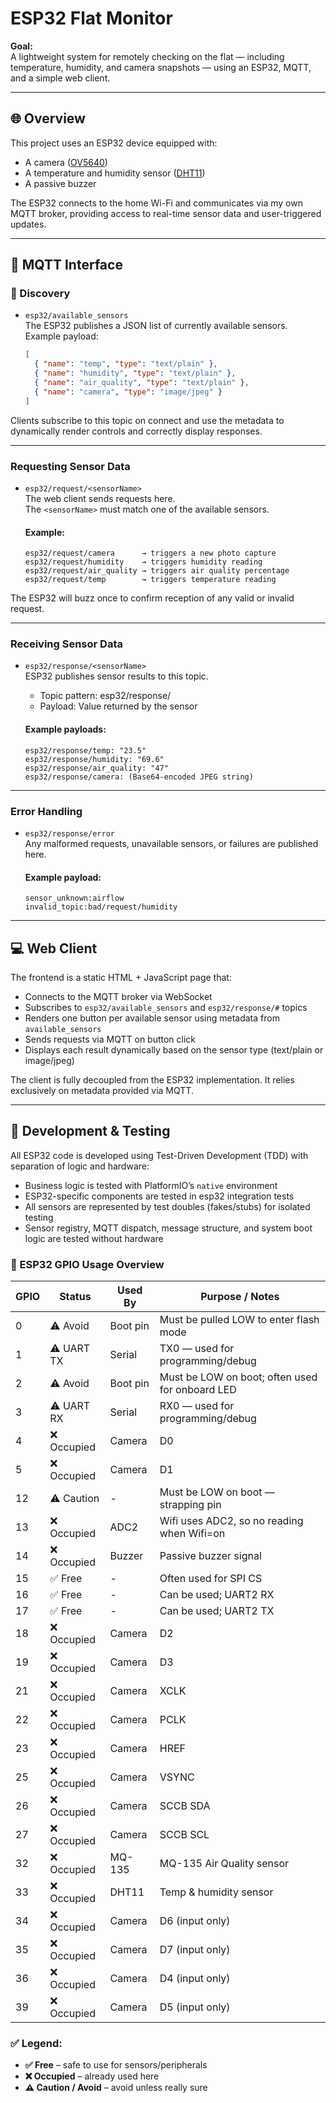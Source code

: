 # ESP32 Flat Monitor

**Goal:**  
A lightweight system for remotely checking on the flat — including temperature, humidity, and camera snapshots — using an ESP32, MQTT, and a simple web client.

---

## 🌐 Overview

This project uses an ESP32 device equipped with:
- A camera ([OV5640](https://cdn.sparkfun.com/datasheets/Sensors/LightImaging/OV5640_datasheet.pdf))
- A temperature and humidity sensor ([DHT11](https://www.mouser.com/datasheet/2/758/DHT11-Technical-Data-Sheet-Translated-Version-1143054.pdf))
- A passive buzzer

The ESP32 connects to the home Wi-Fi and communicates via my own MQTT broker, providing access to real-time sensor data and user-triggered updates.

---

## 🧩 MQTT Interface

### 📰 Discovery

- `esp32/available_sensors`  
  The ESP32 publishes a JSON list of currently available sensors.  
  Example payload:
  ```json
  [
    { "name": "temp", "type": "text/plain" },
    { "name": "humidity", "type": "text/plain" },
    { "name": "air_quality", "type": "text/plain" },
    { "name": "camera", "type": "image/jpeg" }
  ]
  ```

Clients subscribe to this topic on connect and use the metadata to dynamically render controls and correctly display responses.

---


### Requesting Sensor Data

- `esp32/request/<sensorName>`  
  The web client sends requests here.  
  The `<sensorName>` must match one of the available sensors.

  #### Example:
  ```
  esp32/request/camera      → triggers a new photo capture  
  esp32/request/humidity    → triggers humidity reading  
  esp32/request/air_quality → triggers air quality percentage
  esp32/request/temp        → triggers temperature reading
  ```

The ESP32 will buzz once to confirm reception of any valid or invalid request.

---

### Receiving Sensor Data

- `esp32/response/<sensorName>`  
  ESP32 publishes sensor results to this topic.

  - Topic pattern: esp32/response/<sensorName>
  - Payload: Value returned by the sensor

  #### Example payloads:
  ```
  esp32/response/temp: "23.5"
  esp32/response/humidity: "69.6"
  esp32/response/air_quality: "47"
  esp32/response/camera: (Base64-encoded JPEG string)
  ```

---

### Error Handling

- `esp32/response/error`  
  Any malformed requests, unavailable sensors, or failures are published here.

  #### Example payload:
  ```
  sensor_unknown:airflow
  invalid_topic:bad/request/humidity
  ```

---

## 💻 Web Client

The frontend is a static HTML + JavaScript page that:
- Connects to the MQTT broker via WebSocket
- Subscribes to `esp32/available_sensors` and `esp32/response/#` topics
- Renders one button per available sensor using metadata from `available_sensors`
- Sends requests via MQTT on button click
- Displays each result dynamically based on the sensor type (text/plain or image/jpeg)

The client is fully decoupled from the ESP32 implementation. It relies exclusively on metadata provided via MQTT.

---

## 🧪 Development & Testing

All ESP32 code is developed using Test-Driven Development (TDD) with separation of logic and hardware:

- Business logic is tested with PlatformIO’s `native` environment
-	ESP32-specific components are tested in esp32 integration tests
- All sensors are represented by test doubles (fakes/stubs) for isolated testing
- Sensor registry, MQTT dispatch, message structure, and system boot logic are tested without hardware

### 🧭 ESP32 GPIO Usage Overview

| GPIO | Status       | Used By       | Purpose / Notes                                  |
|------|--------------|---------------|--------------------------------------------------|
| 0    | ⚠️ Avoid     | Boot pin      | Must be pulled LOW to enter flash mode           |
| 1    | ⚠️ UART TX   | Serial        | TX0 — used for programming/debug                 |
| 2    | ⚠️ Avoid     | Boot pin      | Must be LOW on boot; often used for onboard LED  |
| 3    | ⚠️ UART RX   | Serial        | RX0 — used for programming/debug                 |
| 4    | ❌ Occupied  | Camera        | D0                                               |
| 5    | ❌ Occupied  | Camera        | D1                                               |
| 12   | ⚠️ Caution   | -             | Must be LOW on boot — strapping pin              |
| 13   | ❌ Occupied  | ADC2          | Wifi uses ADC2, so no reading when Wifi=on       |
| 14   | ❌ Occupied  | Buzzer        | Passive buzzer signal                            |
| 15   | ✅ Free      | -             | Often used for SPI CS                            |
| 16   | ✅ Free      | -             | Can be used; UART2 RX                            |
| 17   | ✅ Free      | -             | Can be used; UART2 TX                            |
| 18   | ❌ Occupied  | Camera        | D2                                               |
| 19   | ❌ Occupied  | Camera        | D3                                               |
| 21   | ❌ Occupied  | Camera        | XCLK                                             |
| 22   | ❌ Occupied  | Camera        | PCLK                                             |
| 23   | ❌ Occupied  | Camera        | HREF                                             |
| 25   | ❌ Occupied  | Camera        | VSYNC                                            |
| 26   | ❌ Occupied  | Camera        | SCCB SDA                                         |
| 27   | ❌ Occupied  | Camera        | SCCB SCL                                         |
| 32   | ❌ Occupied  | MQ-135        | MQ-135 Air Quality sensor                        |
| 33   | ❌ Occupied  | DHT11         | Temp & humidity sensor                           |
| 34   | ❌ Occupied  | Camera        | D6 (input only)                                  |
| 35   | ❌ Occupied  | Camera        | D7 (input only)                                  |
| 36   | ❌ Occupied  | Camera        | D4 (input only)                                  |
| 39   | ❌ Occupied  | Camera        | D5 (input only)                                  |

### ✅ Legend:
- **✅ Free** – safe to use for sensors/peripherals  
- **❌ Occupied** – already used here
- **⚠️ Caution / Avoid** – avoid unless really sure